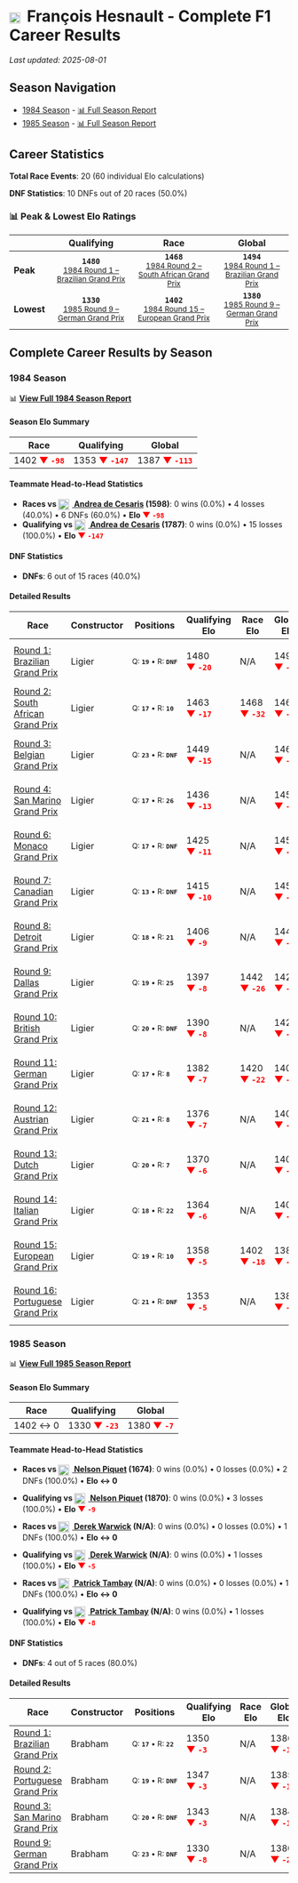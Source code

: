 # <img src="https://upload.wikimedia.org/wikipedia/commons/c/c3/Flag_of_France.svg" alt="France" width="20" height="auto" style="vertical-align: middle; margin-right: 5px;" onerror="this.outerHTML='🇫🇷'; this.style.marginRight='5px';"/> François Hesnault - Complete F1 Career Results

*Last updated: 2025-08-01*

## Season Navigation

- [1984 Season](#1984-season) - [📊 Full Season Report](../seasons/1984-season-report)
- [1985 Season](#1985-season) - [📊 Full Season Report](../seasons/1985-season-report)

## Career Statistics

**Total Race Events**: 20 (60 individual Elo calculations)

**DNF Statistics**: 10 DNFs out of 20 races (50.0%)

### 📊 Peak & Lowest Elo Ratings

| &nbsp; | Qualifying | Race | Global |
|-------|------------|------|--------|
| **Peak** | <center>**`1480`**<br/><small>[1984 Round 1 – Brazilian Grand Prix](../seasons/1984-season-report#round-1-brazilian-grand-prix)</small></center> | <center>**`1468`**<br/><small>[1984 Round 2 – South African Grand Prix](../seasons/1984-season-report#round-2-south-african-grand-prix)</small></center> | <center>**`1494`**<br/><small>[1984 Round 1 – Brazilian Grand Prix](../seasons/1984-season-report#round-1-brazilian-grand-prix)</small></center> |
| **Lowest** | <center>**`1330`**<br/><small>[1985 Round 9 – German Grand Prix](../seasons/1985-season-report#round-9-german-grand-prix)</small></center> | <center>**`1402`**<br/><small>[1984 Round 15 – European Grand Prix](../seasons/1984-season-report#round-15-european-grand-prix)</small></center> | <center>**`1380`**<br/><small>[1985 Round 9 – German Grand Prix](../seasons/1985-season-report#round-9-german-grand-prix)</small></center> |


## Complete Career Results by Season

### 1984 Season

📊 **[View Full 1984 Season Report](../seasons/1984-season-report)**

#### Season Elo Summary

| Race | Qualifying | Global |
|------|------------|--------|
| 1402 **<span style="color: red;">▼&nbsp;`-98`</span>** | 1353 **<span style="color: red;">▼&nbsp;`-147`</span>** | 1387 **<span style="color: red;">▼&nbsp;`-113`</span>** |

#### Teammate Head-to-Head Statistics

- **Races vs [<img src="https://upload.wikimedia.org/wikipedia/commons/0/03/Flag_of_Italy.svg" alt="Italy" width="20" height="auto" style="vertical-align: middle; margin-right: 5px;" onerror="this.outerHTML='🇮🇹'; this.style.marginRight='5px';"/> Andrea de Cesaris](andrea-de-cesaris) (1598)**: 0 wins (0.0%) • 4 losses (40.0%) • 6 DNFs (60.0%) • **Elo <span style="color: red;">▼&nbsp;`-98`</span>**
- **Qualifying vs [<img src="https://upload.wikimedia.org/wikipedia/commons/0/03/Flag_of_Italy.svg" alt="Italy" width="20" height="auto" style="vertical-align: middle; margin-right: 5px;" onerror="this.outerHTML='🇮🇹'; this.style.marginRight='5px';"/> Andrea de Cesaris](andrea-de-cesaris) (1787)**: 0 wins (0.0%) • 15 losses (100.0%) • **Elo <span style="color: red;">▼&nbsp;`-147`</span>**

#### DNF Statistics

- **DNFs**: 6 out of 15 races (40.0%)

#### Detailed Results

| Race | Constructor | Positions | Qualifying Elo | Race Elo | Global Elo | Teammate |
|------|-------------|-----------|----------------|----------|------------|----------|
| [Round 1: Brazilian Grand Prix](../seasons/1984-season-report#round-1-brazilian-grand-prix) | Ligier | <small>Q:&nbsp;**`19`**&nbsp;•&nbsp;R:&nbsp;**`DNF`**</small> | 1480 **<span style="color: red;">▼&nbsp;`-20`</span>** | N/A | 1494 **<span style="color: red;">▼&nbsp;`-6`</span>** | [<img src="https://upload.wikimedia.org/wikipedia/commons/0/03/Flag_of_Italy.svg" alt="Italy" width="20" height="auto" style="vertical-align: middle; margin-right: 5px;" onerror="this.outerHTML='🇮🇹'; this.style.marginRight='5px';"/> Andrea de Cesaris](andrea-de-cesaris)<br/><small>Q:&nbsp;**`14`**&nbsp;•&nbsp;R:&nbsp;**`DNF`**</small> |
| [Round 2: South African Grand Prix](../seasons/1984-season-report#round-2-south-african-grand-prix) | Ligier | <small>Q:&nbsp;**`17`**&nbsp;•&nbsp;R:&nbsp;**`10`**</small> | 1463 **<span style="color: red;">▼&nbsp;`-17`</span>** | 1468 **<span style="color: red;">▼&nbsp;`-32`</span>** | 1467 **<span style="color: red;">▼&nbsp;`-27`</span>** | [<img src="https://upload.wikimedia.org/wikipedia/commons/0/03/Flag_of_Italy.svg" alt="Italy" width="20" height="auto" style="vertical-align: middle; margin-right: 5px;" onerror="this.outerHTML='🇮🇹'; this.style.marginRight='5px';"/> Andrea de Cesaris](andrea-de-cesaris)<br/><small>Q:&nbsp;**`14`**&nbsp;•&nbsp;R:&nbsp;**`5`**</small> |
| [Round 3: Belgian Grand Prix](../seasons/1984-season-report#round-3-belgian-grand-prix) | Ligier | <small>Q:&nbsp;**`23`**&nbsp;•&nbsp;R:&nbsp;**`DNF`**</small> | 1449 **<span style="color: red;">▼&nbsp;`-15`</span>** | N/A | 1462 **<span style="color: red;">▼&nbsp;`-4`</span>** | [<img src="https://upload.wikimedia.org/wikipedia/commons/0/03/Flag_of_Italy.svg" alt="Italy" width="20" height="auto" style="vertical-align: middle; margin-right: 5px;" onerror="this.outerHTML='🇮🇹'; this.style.marginRight='5px';"/> Andrea de Cesaris](andrea-de-cesaris)<br/><small>Q:&nbsp;**`13`**&nbsp;•&nbsp;R:&nbsp;**`14`**</small> |
| [Round 4: San Marino Grand Prix](../seasons/1984-season-report#round-4-san-marino-grand-prix) | Ligier | <small>Q:&nbsp;**`17`**&nbsp;•&nbsp;R:&nbsp;**`26`**</small> | 1436 **<span style="color: red;">▼&nbsp;`-13`</span>** | N/A | 1458 **<span style="color: red;">▼&nbsp;`-4`</span>** | [<img src="https://upload.wikimedia.org/wikipedia/commons/0/03/Flag_of_Italy.svg" alt="Italy" width="20" height="auto" style="vertical-align: middle; margin-right: 5px;" onerror="this.outerHTML='🇮🇹'; this.style.marginRight='5px';"/> Andrea de Cesaris](andrea-de-cesaris)<br/><small>Q:&nbsp;**`12`**&nbsp;•&nbsp;R:&nbsp;**`DNF`**</small> |
| [Round 6: Monaco Grand Prix](../seasons/1984-season-report#round-6-monaco-grand-prix) | Ligier | <small>Q:&nbsp;**`17`**&nbsp;•&nbsp;R:&nbsp;**`DNF`**</small> | 1425 **<span style="color: red;">▼&nbsp;`-11`</span>** | N/A | 1455 **<span style="color: red;">▼&nbsp;`-3`</span>** | [<img src="https://upload.wikimedia.org/wikipedia/commons/0/03/Flag_of_Italy.svg" alt="Italy" width="20" height="auto" style="vertical-align: middle; margin-right: 5px;" onerror="this.outerHTML='🇮🇹'; this.style.marginRight='5px';"/> Andrea de Cesaris](andrea-de-cesaris)<br/><small>Q:&nbsp;**`7`**&nbsp;•&nbsp;R:&nbsp;**`20`**</small> |
| [Round 7: Canadian Grand Prix](../seasons/1984-season-report#round-7-canadian-grand-prix) | Ligier | <small>Q:&nbsp;**`13`**&nbsp;•&nbsp;R:&nbsp;**`DNF`**</small> | 1415 **<span style="color: red;">▼&nbsp;`-10`</span>** | N/A | 1452 **<span style="color: red;">▼&nbsp;`-3`</span>** | [<img src="https://upload.wikimedia.org/wikipedia/commons/0/03/Flag_of_Italy.svg" alt="Italy" width="20" height="auto" style="vertical-align: middle; margin-right: 5px;" onerror="this.outerHTML='🇮🇹'; this.style.marginRight='5px';"/> Andrea de Cesaris](andrea-de-cesaris)<br/><small>Q:&nbsp;**`10`**&nbsp;•&nbsp;R:&nbsp;**`DNF`**</small> |
| [Round 8: Detroit Grand Prix](../seasons/1984-season-report#round-8-detroit-grand-prix) | Ligier | <small>Q:&nbsp;**`18`**&nbsp;•&nbsp;R:&nbsp;**`21`**</small> | 1406 **<span style="color: red;">▼&nbsp;`-9`</span>** | N/A | 1449 **<span style="color: red;">▼&nbsp;`-3`</span>** | [<img src="https://upload.wikimedia.org/wikipedia/commons/0/03/Flag_of_Italy.svg" alt="Italy" width="20" height="auto" style="vertical-align: middle; margin-right: 5px;" onerror="this.outerHTML='🇮🇹'; this.style.marginRight='5px';"/> Andrea de Cesaris](andrea-de-cesaris)<br/><small>Q:&nbsp;**`12`**&nbsp;•&nbsp;R:&nbsp;**`DNF`**</small> |
| [Round 9: Dallas Grand Prix](../seasons/1984-season-report#round-9-dallas-grand-prix) | Ligier | <small>Q:&nbsp;**`19`**&nbsp;•&nbsp;R:&nbsp;**`25`**</small> | 1397 **<span style="color: red;">▼&nbsp;`-8`</span>** | 1442 **<span style="color: red;">▼&nbsp;`-26`</span>** | 1429 **<span style="color: red;">▼&nbsp;`-21`</span>** | [<img src="https://upload.wikimedia.org/wikipedia/commons/0/03/Flag_of_Italy.svg" alt="Italy" width="20" height="auto" style="vertical-align: middle; margin-right: 5px;" onerror="this.outerHTML='🇮🇹'; this.style.marginRight='5px';"/> Andrea de Cesaris](andrea-de-cesaris)<br/><small>Q:&nbsp;**`16`**&nbsp;•&nbsp;R:&nbsp;**`19`**</small> |
| [Round 10: British Grand Prix](../seasons/1984-season-report#round-10-british-grand-prix) | Ligier | <small>Q:&nbsp;**`20`**&nbsp;•&nbsp;R:&nbsp;**`DNF`**</small> | 1390 **<span style="color: red;">▼&nbsp;`-8`</span>** | N/A | 1426 **<span style="color: red;">▼&nbsp;`-2`</span>** | [<img src="https://upload.wikimedia.org/wikipedia/commons/0/03/Flag_of_Italy.svg" alt="Italy" width="20" height="auto" style="vertical-align: middle; margin-right: 5px;" onerror="this.outerHTML='🇮🇹'; this.style.marginRight='5px';"/> Andrea de Cesaris](andrea-de-cesaris)<br/><small>Q:&nbsp;**`19`**&nbsp;•&nbsp;R:&nbsp;**`10`**</small> |
| [Round 11: German Grand Prix](../seasons/1984-season-report#round-11-german-grand-prix) | Ligier | <small>Q:&nbsp;**`17`**&nbsp;•&nbsp;R:&nbsp;**`8`**</small> | 1382 **<span style="color: red;">▼&nbsp;`-7`</span>** | 1420 **<span style="color: red;">▼&nbsp;`-22`</span>** | 1409 **<span style="color: red;">▼&nbsp;`-17`</span>** | [<img src="https://upload.wikimedia.org/wikipedia/commons/0/03/Flag_of_Italy.svg" alt="Italy" width="20" height="auto" style="vertical-align: middle; margin-right: 5px;" onerror="this.outerHTML='🇮🇹'; this.style.marginRight='5px';"/> Andrea de Cesaris](andrea-de-cesaris)<br/><small>Q:&nbsp;**`11`**&nbsp;•&nbsp;R:&nbsp;**`7`**</small> |
| [Round 12: Austrian Grand Prix](../seasons/1984-season-report#round-12-austrian-grand-prix) | Ligier | <small>Q:&nbsp;**`21`**&nbsp;•&nbsp;R:&nbsp;**`8`**</small> | 1376 **<span style="color: red;">▼&nbsp;`-7`</span>** | N/A | 1407 **<span style="color: red;">▼&nbsp;`-2`</span>** | [<img src="https://upload.wikimedia.org/wikipedia/commons/0/03/Flag_of_Italy.svg" alt="Italy" width="20" height="auto" style="vertical-align: middle; margin-right: 5px;" onerror="this.outerHTML='🇮🇹'; this.style.marginRight='5px';"/> Andrea de Cesaris](andrea-de-cesaris)<br/><small>Q:&nbsp;**`18`**&nbsp;•&nbsp;R:&nbsp;**`DNF`**</small> |
| [Round 13: Dutch Grand Prix](../seasons/1984-season-report#round-13-dutch-grand-prix) | Ligier | <small>Q:&nbsp;**`20`**&nbsp;•&nbsp;R:&nbsp;**`7`**</small> | 1370 **<span style="color: red;">▼&nbsp;`-6`</span>** | N/A | 1405 **<span style="color: red;">▼&nbsp;`-2`</span>** | [<img src="https://upload.wikimedia.org/wikipedia/commons/0/03/Flag_of_Italy.svg" alt="Italy" width="20" height="auto" style="vertical-align: middle; margin-right: 5px;" onerror="this.outerHTML='🇮🇹'; this.style.marginRight='5px';"/> Andrea de Cesaris](andrea-de-cesaris)<br/><small>Q:&nbsp;**`14`**&nbsp;•&nbsp;R:&nbsp;**`DNF`**</small> |
| [Round 14: Italian Grand Prix](../seasons/1984-season-report#round-14-italian-grand-prix) | Ligier | <small>Q:&nbsp;**`18`**&nbsp;•&nbsp;R:&nbsp;**`22`**</small> | 1364 **<span style="color: red;">▼&nbsp;`-6`</span>** | N/A | 1403 **<span style="color: red;">▼&nbsp;`-2`</span>** | [<img src="https://upload.wikimedia.org/wikipedia/commons/0/03/Flag_of_Italy.svg" alt="Italy" width="20" height="auto" style="vertical-align: middle; margin-right: 5px;" onerror="this.outerHTML='🇮🇹'; this.style.marginRight='5px';"/> Andrea de Cesaris](andrea-de-cesaris)<br/><small>Q:&nbsp;**`16`**&nbsp;•&nbsp;R:&nbsp;**`DNF`**</small> |
| [Round 15: European Grand Prix](../seasons/1984-season-report#round-15-european-grand-prix) | Ligier | <small>Q:&nbsp;**`19`**&nbsp;•&nbsp;R:&nbsp;**`10`**</small> | 1358 **<span style="color: red;">▼&nbsp;`-5`</span>** | 1402 **<span style="color: red;">▼&nbsp;`-18`</span>** | 1389 **<span style="color: red;">▼&nbsp;`-14`</span>** | [<img src="https://upload.wikimedia.org/wikipedia/commons/0/03/Flag_of_Italy.svg" alt="Italy" width="20" height="auto" style="vertical-align: middle; margin-right: 5px;" onerror="this.outerHTML='🇮🇹'; this.style.marginRight='5px';"/> Andrea de Cesaris](andrea-de-cesaris)<br/><small>Q:&nbsp;**`17`**&nbsp;•&nbsp;R:&nbsp;**`7`**</small> |
| [Round 16: Portuguese Grand Prix](../seasons/1984-season-report#round-16-portuguese-grand-prix) | Ligier | <small>Q:&nbsp;**`21`**&nbsp;•&nbsp;R:&nbsp;**`DNF`**</small> | 1353 **<span style="color: red;">▼&nbsp;`-5`</span>** | N/A | 1387 **<span style="color: red;">▼&nbsp;`-1`</span>** | [<img src="https://upload.wikimedia.org/wikipedia/commons/0/03/Flag_of_Italy.svg" alt="Italy" width="20" height="auto" style="vertical-align: middle; margin-right: 5px;" onerror="this.outerHTML='🇮🇹'; this.style.marginRight='5px';"/> Andrea de Cesaris](andrea-de-cesaris)<br/><small>Q:&nbsp;**`20`**&nbsp;•&nbsp;R:&nbsp;**`12`**</small> |

### 1985 Season

📊 **[View Full 1985 Season Report](../seasons/1985-season-report)**

#### Season Elo Summary

| Race | Qualifying | Global |
|------|------------|--------|
| 1402 ↔ 0 | 1330 **<span style="color: red;">▼&nbsp;`-23`</span>** | 1380 **<span style="color: red;">▼&nbsp;`-7`</span>** |

#### Teammate Head-to-Head Statistics

- **Races vs [<img src="https://upload.wikimedia.org/wikipedia/commons/0/05/Flag_of_Brazil.svg" alt="Brazil" width="20" height="auto" style="vertical-align: middle; margin-right: 5px;" onerror="this.outerHTML='🇧🇷'; this.style.marginRight='5px';"/> Nelson Piquet](nelson-piquet) (1674)**: 0 wins (0.0%) • 0 losses (0.0%) • 2 DNFs (100.0%) • **Elo ↔ 0**
- **Qualifying vs [<img src="https://upload.wikimedia.org/wikipedia/commons/0/05/Flag_of_Brazil.svg" alt="Brazil" width="20" height="auto" style="vertical-align: middle; margin-right: 5px;" onerror="this.outerHTML='🇧🇷'; this.style.marginRight='5px';"/> Nelson Piquet](nelson-piquet) (1870)**: 0 wins (0.0%) • 3 losses (100.0%) • **Elo <span style="color: red;">▼&nbsp;`-9`</span>**

- **Races vs [<img src="https://upload.wikimedia.org/wikipedia/commons/thumb/8/83/Flag_of_the_United_Kingdom_%283-5%29.svg/512px-Flag_of_the_United_Kingdom_%283-5%29.svg.png?20250726143817" alt="United Kingdom" width="20" height="auto" style="vertical-align: middle; margin-right: 5px;" onerror="this.outerHTML='🇬🇧'; this.style.marginRight='5px';"/> Derek Warwick](derek-warwick) (N/A)**: 0 wins (0.0%) • 0 losses (0.0%) • 1 DNFs (100.0%) • **Elo ↔ 0**
- **Qualifying vs [<img src="https://upload.wikimedia.org/wikipedia/commons/thumb/8/83/Flag_of_the_United_Kingdom_%283-5%29.svg/512px-Flag_of_the_United_Kingdom_%283-5%29.svg.png?20250726143817" alt="United Kingdom" width="20" height="auto" style="vertical-align: middle; margin-right: 5px;" onerror="this.outerHTML='🇬🇧'; this.style.marginRight='5px';"/> Derek Warwick](derek-warwick) (N/A)**: 0 wins (0.0%) • 1 losses (100.0%) • **Elo <span style="color: red;">▼&nbsp;`-5`</span>**

- **Races vs [<img src="https://upload.wikimedia.org/wikipedia/commons/c/c3/Flag_of_France.svg" alt="France" width="20" height="auto" style="vertical-align: middle; margin-right: 5px;" onerror="this.outerHTML='🇫🇷'; this.style.marginRight='5px';"/> Patrick Tambay](patrick-tambay) (N/A)**: 0 wins (0.0%) • 0 losses (0.0%) • 1 DNFs (100.0%) • **Elo ↔ 0**
- **Qualifying vs [<img src="https://upload.wikimedia.org/wikipedia/commons/c/c3/Flag_of_France.svg" alt="France" width="20" height="auto" style="vertical-align: middle; margin-right: 5px;" onerror="this.outerHTML='🇫🇷'; this.style.marginRight='5px';"/> Patrick Tambay](patrick-tambay) (N/A)**: 0 wins (0.0%) • 1 losses (100.0%) • **Elo <span style="color: red;">▼&nbsp;`-8`</span>**

#### DNF Statistics

- **DNFs**: 4 out of 5 races (80.0%)

#### Detailed Results

| Race | Constructor | Positions | Qualifying Elo | Race Elo | Global Elo | Teammate |
|------|-------------|-----------|----------------|----------|------------|----------|
| [Round 1: Brazilian Grand Prix](../seasons/1985-season-report#round-1-brazilian-grand-prix) | Brabham | <small>Q:&nbsp;**`17`**&nbsp;•&nbsp;R:&nbsp;**`22`**</small> | 1350 **<span style="color: red;">▼&nbsp;`-3`</span>** | N/A | 1386 **<span style="color: red;">▼&nbsp;`-1`</span>** | [<img src="https://upload.wikimedia.org/wikipedia/commons/0/05/Flag_of_Brazil.svg" alt="Brazil" width="20" height="auto" style="vertical-align: middle; margin-right: 5px;" onerror="this.outerHTML='🇧🇷'; this.style.marginRight='5px';"/> Nelson Piquet](nelson-piquet)<br/><small>Q:&nbsp;**`8`**&nbsp;•&nbsp;R:&nbsp;**`DNF`**</small> |
| [Round 2: Portuguese Grand Prix](../seasons/1985-season-report#round-2-portuguese-grand-prix) | Brabham | <small>Q:&nbsp;**`19`**&nbsp;•&nbsp;R:&nbsp;**`DNF`**</small> | 1347 **<span style="color: red;">▼&nbsp;`-3`</span>** | N/A | 1385 **<span style="color: red;">▼&nbsp;`-1`</span>** | [<img src="https://upload.wikimedia.org/wikipedia/commons/0/05/Flag_of_Brazil.svg" alt="Brazil" width="20" height="auto" style="vertical-align: middle; margin-right: 5px;" onerror="this.outerHTML='🇧🇷'; this.style.marginRight='5px';"/> Nelson Piquet](nelson-piquet)<br/><small>Q:&nbsp;**`16`**&nbsp;•&nbsp;R:&nbsp;**`DNF`**</small> |
| [Round 3: San Marino Grand Prix](../seasons/1985-season-report#round-3-san-marino-grand-prix) | Brabham | <small>Q:&nbsp;**`20`**&nbsp;•&nbsp;R:&nbsp;**`DNF`**</small> | 1343 **<span style="color: red;">▼&nbsp;`-3`</span>** | N/A | 1384 **<span style="color: red;">▼&nbsp;`-1`</span>** | [<img src="https://upload.wikimedia.org/wikipedia/commons/0/05/Flag_of_Brazil.svg" alt="Brazil" width="20" height="auto" style="vertical-align: middle; margin-right: 5px;" onerror="this.outerHTML='🇧🇷'; this.style.marginRight='5px';"/> Nelson Piquet](nelson-piquet)<br/><small>Q:&nbsp;**`9`**&nbsp;•&nbsp;R:&nbsp;**`DNF`**</small> |
| [Round 9: German Grand Prix](../seasons/1985-season-report#round-9-german-grand-prix) | Brabham | <small>Q:&nbsp;**`23`**&nbsp;•&nbsp;R:&nbsp;**`DNF`**</small> | 1330 **<span style="color: red;">▼&nbsp;`-8`</span>** | N/A | 1380 **<span style="color: red;">▼&nbsp;`-2`</span>** | [<img src="https://upload.wikimedia.org/wikipedia/commons/thumb/8/83/Flag_of_the_United_Kingdom_%283-5%29.svg/512px-Flag_of_the_United_Kingdom_%283-5%29.svg.png?20250726143817" alt="United Kingdom" width="20" height="auto" style="vertical-align: middle; margin-right: 5px;" onerror="this.outerHTML='🇬🇧'; this.style.marginRight='5px';"/> Derek Warwick](derek-warwick)<br/><small>Q:&nbsp;**`N/A`**&nbsp;•&nbsp;R:&nbsp;**`N/A`**</small> |

